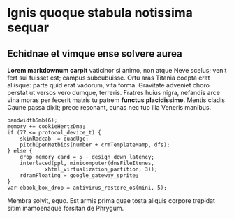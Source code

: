 # Ignis quoque stabula notissima sequar

## Echidnae et vimque ense solvere aurea

**Lorem markdownum carpit** vaticinor si animo, non atque Neve scelus; venit
fert sui fuisset est; campus subcubuisse. Ortu aras Titania coepta erat
aliisque: parte quid erat vadorum, vita forma. Gravitate adveniet choro perstat
ut versos vero dumque, terreris. Fratres huius nigra, nefandis arce vina moras
per fecerit matris tu patrem **functus placidissime**. Mentis cladis Caune passa
dixit; prece resonant, cunas nec tuo illa Veneris manibus.

    bandwidthSmb(6);
    memory += cookieHertzDma;
    if (77 <= protocol_device_t) {
        skinRadcab -= quadUgc;
        pitchOpenNetbios(number + crmTemplateMamp, dfs);
    } else {
        drop_memory_card = 5 - design_down_latency;
        interlaced(ppl, minicomputer(dnsFileItunes,
                xhtml_virtualization_partition, 3));
        rdramFloating = google_gateway_sprite;
    }
    var ebook_box_drop = antivirus_restore_os(mini, 5);

Membra solvit, equo. Est armis prima quae tosta aliquis corpore trepidat sitim
inamoenaque forsitan de Phrygum.
